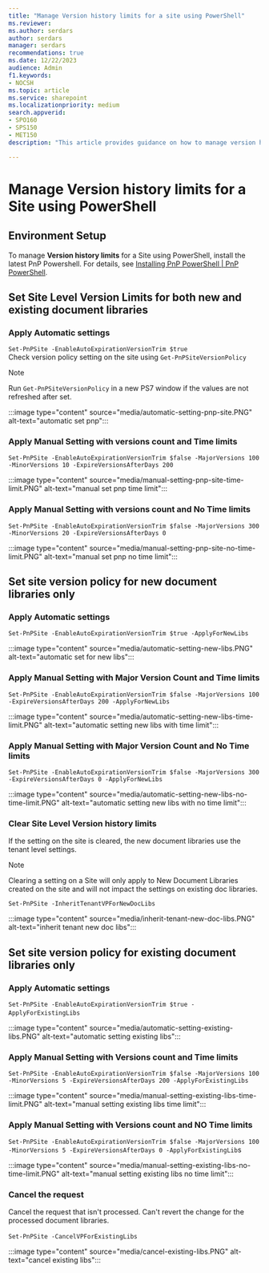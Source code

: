 ```yaml
---
title: "Manage Version history limits for a site using PowerShell"
ms.reviewer: 
ms.author: serdars
author: serdars
manager: serdars
recommendations: true
ms.date: 12/22/2023
audience: Admin
f1.keywords:
- NOCSH
ms.topic: article
ms.service: sharepoint
ms.localizationpriority: medium
search.appverid:
- SPO160
- SPS150
- MET150
description: "This article provides guidance on how to manage version history limits for a site using PowerShell."

---
```


# Manage Version history limits for a Site using PowerShell 

## Environment Setup

To manage **Version history limits** for a Site using PowerShell, install the latest PnP Powershell. For details, see [Installing PnP PowerShell | PnP PowerShell](https://pnp.github.io/powershell/articles/installation.html).

## Set Site Level Version Limits for both new and existing document libraries

### Apply Automatic settings

`Set-PnPSite -EnableAutoExpirationVersionTrim $true`
<br> Check version policy setting on the site using `Get-PnPSiteVersionPolicy`

> [!NOTE]
> Run `Get-PnPSiteVersionPolicy` in a new PS7 window if the values are not refreshed after set.  

:::image type="content" source="media/automatic-setting-pnp-site.PNG" alt-text="automatic set pnp":::

### Apply Manual Setting with versions count and Time limits

`Set-PnPSite -EnableAutoExpirationVersionTrim $false -MajorVersions 100 -MinorVersions 10 -ExpireVersionsAfterDays 200`

:::image type="content" source="media/manual-setting-pnp-site-time-limit.PNG" alt-text="manual set pnp time limit":::

### Apply Manual Setting with versions count and No Time limits

`Set-PnPSite -EnableAutoExpirationVersionTrim $false -MajorVersions 300 -MinorVersions 20 -ExpireVersionsAfterDays 0`

:::image type="content" source="media/manual-setting-pnp-site-no-time-limit.PNG" alt-text="manual set pnp no time limit":::

## Set site version policy for new document libraries only

### Apply Automatic settings 

`Set-PnPSite -EnableAutoExpirationVersionTrim $true -ApplyForNewLibs`

:::image type="content" source="media/automatic-setting-new-libs.PNG" alt-text="automatic set for new libs":::

### Apply Manual Setting with Major Version Count and Time limits

`Set-PnPSite -EnableAutoExpirationVersionTrim $false -MajorVersions 100 -ExpireVersionsAfterDays 200 -ApplyForNewLibs`

:::image type="content" source="media/automatic-setting-new-libs-time-limit.PNG" alt-text="automatic setting new libs with time limit":::

### Apply Manual Setting with Major Version Count and No Time limits  

`Set-PnPSite -EnableAutoExpirationVersionTrim $false -MajorVersions 300 -ExpireVersionsAfterDays 0 -ApplyForNewLibs`

:::image type="content" source="media/automatic-setting-new-libs-no-time-limit.PNG" alt-text="automatic setting new libs with no time limit":::

### Clear Site Level Version history limits  

If the setting on the site is cleared, the new document libraries use the tenant level settings.  
> [!NOTE]
> Clearing a setting on a Site will only apply to New Document Libraries created on the site and will not impact the settings on existing doc libraries.  

`Set-PnPSite -InheritTenantVPForNewDocLibs`

:::image type="content" source="media/inherit-tenant-new-doc-libs.PNG" alt-text="inherit tenant new doc libs":::

## Set site version policy for existing document libraries only

### Apply Automatic settings

`Set-PnPSite -EnableAutoExpirationVersionTrim $true -ApplyForExistingLibs`  

:::image type="content" source="media/automatic-setting-existing-libs.PNG" alt-text="automatic setting existing libs":::

### Apply Manual Setting with Versions count and Time limits

`Set-PnPSite -EnableAutoExpirationVersionTrim $false -MajorVersions 100 -MinorVersions 5 -ExpireVersionsAfterDays 200 -ApplyForExistingLibs`

:::image type="content" source="media/manual-setting-existing-libs-time-limit.PNG" alt-text="manual setting existing libs time limit":::

### Apply Manual Setting with Versions count and NO Time limits

`Set-PnPSite -EnableAutoExpirationVersionTrim $false -MajorVersions 100 -MinorVersions 5 -ExpireVersionsAfterDays 0 -ApplyForExistingLib`s 

:::image type="content" source="media/manual-setting-existing-libs-no-time-limit.PNG" alt-text="manual setting existing libs no time limit":::

### Cancel the request  

Cancel the request that isn't processed. Can't revert the change for the processed document libraries.  

`Set-PnPSite -CancelVPForExistingLibs`  

:::image type="content" source="media/cancel-existing-libs.PNG" alt-text="cancel existing libs":::
